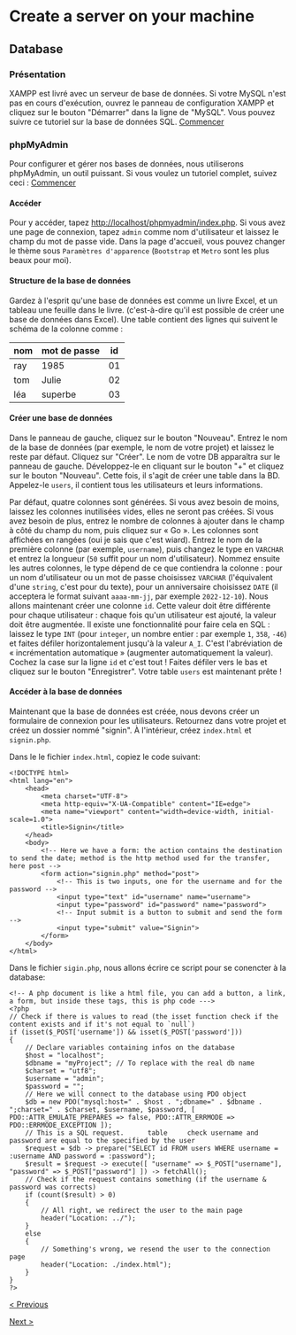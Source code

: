 # Create a server on your machine
## Database
### Présentation
XAMPP est livré avec un serveur de base de données. Si votre MySQL n'est pas en cours d'exécution, ouvrez le panneau de configuration XAMPP et cliquez sur le bouton "Démarrer" dans la ligne de "MySQL". Vous pouvez suivre ce tutoriel sur la base de données SQL. [Commencer](../sql/Get%20started/)

### phpMyAdmin
Pour configurer et gérer nos bases de données, nous utiliserons phpMyAdmin, un outil puissant. Si vous voulez un tutoriel complet, suivez ceci : [Commencer](../sql/phpMyAdmin/Get%20started/)

#### Accéder
Pour y accéder, tapez [http://localhost/phpmyadmin/index.php](http://localhost/phpmyadmin/index.php). Si vous avez une page de connexion, tapez `admin` comme nom d'utilisateur et laissez le champ du mot de passe vide. Dans la page d'accueil, vous pouvez changer le thème sous `Paramètres d'apparence` (`Bootstrap` et `Metro` sont les plus beaux pour moi).

#### Structure de la base de données
Gardez à l'esprit qu'une base de données est comme un livre Excel, et un tableau une feuille dans le livre. (c'est-à-dire qu'il est possible de créer une base de données dans Excel). Une table contient des lignes qui suivent le schéma de la colonne comme :

| nom | mot de passe | id |
|-----|--------------|----|
| ray | 1985         | 01 |
| tom | Julie        | 02 |
| léa | superbe      | 03 |

#### Créer une base de données
Dans le panneau de gauche, cliquez sur le bouton "Nouveau". Entrez le nom de la base de données (par exemple, le nom de votre projet) et laissez le reste par défaut. Cliquez sur "Créer". Le nom de votre DB apparaîtra sur le panneau de gauche. Développez-le en cliquant sur le bouton "+" et cliquez sur le bouton "Nouveau". Cette fois, il s'agit de créer une table dans la BD. Appelez-le `users`, il contient tous les utilisateurs et leurs informations.

Par défaut, quatre colonnes sont générées. Si vous avez besoin de moins, laissez les colonnes inutilisées vides, elles ne seront pas créées. Si vous avez besoin de plus, entrez le nombre de colonnes à ajouter dans le champ à côté du champ du nom, puis cliquez sur « Go ». Les colonnes sont affichées en rangées (oui je sais que c'est wiard). Entrez le nom de la première colonne (par exemple, `username`), puis changez le type en `VARCHAR` et entrez la longueur (`50` suffit pour un nom d'utilisateur). Nommez ensuite les autres colonnes, le type dépend de ce que contiendra la colonne : pour un nom d'utilisateur ou un mot de passe choisissez `VARCHAR` (l'équivalent d'une `string`, c'est pour du texte), pour un anniversaire choisissez `DATE` (il acceptera le format suivant `aaaa-mm-jj`, par exemple `2022-12-10`). Nous allons maintenant créer une colonne `id`. Cette valeur doit être différente pour chaque utilisateur : chaque fois qu'un utilisateur est ajouté, la valeur doit être augmentée. Il existe une fonctionnalité pour faire cela en SQL : laissez le type `INT` (pour `integer`, un nombre entier : par exemple `1`, `358`, `-46`) et faites défiler horizontalement jusqu'à la valeur `A_I`. C'est l'abréviation de « incrémentation automatique » (augmenter automatiquement la valeur). Cochez la case sur la ligne `id` et c'est tout ! Faites défiler vers le bas et cliquez sur le bouton "Enregistrer". Votre table `users` est maintenant prête !

#### Accéder à la base de données
Maintenant que la base de données est créée, nous devons créer un formulaire de connexion pour les utilisateurs. Retournez dans votre projet et créez un dossier nommé "signin". À l'intérieur, créez `index.html` et `signin.php`.

Dans le le fichier `index.html`, copiez le code suivant:
```
<!DOCTYPE html>
<html lang="en">
    <head>
        <meta charset="UTF-8">
        <meta http-equiv="X-UA-Compatible" content="IE=edge">
        <meta name="viewport" content="width=device-width, initial-scale=1.0">
        <title>Signin</title>
    </head>
    <body>
        <!-- Here we have a form: the action contains the destination to send the date; method is the http method used for the transfer, here post -->
        <form action="signin.php" method="post">
            <!-- This is two inputs, one for the username and for the password -->
            <input type="text" id="username" name="username">
            <input type="password" id="password" name="password">
            <!-- Input submit is a button to submit and send the form -->
            <input type="submit" value="Signin">
        </form>
    </body>
</html>
```

Dans le fichier `sigin.php`, nous allons écrire ce script pour se conencter à la database:
```
<!-- A php document is like a html file, you can add a button, a link, a form, but inside these tags, this is php code --->
<?php
// Check if there is values to read (the isset function check if the content exists and if it's not equal to `null`)
if (isset($_POST['username']) && isset($_POST['password']))
{
    // Declare variables containing infos on the database
    $host = "localhost";
    $dbname = "myProject"; // To replace with the real db name
    $charset = "utf8";
    $username = "admin";
    $password = "";
    // Here we will connect to the database using PDO object
    $db = new PDO("mysql:host=" . $host . ";dbname=" . $dbname . ";charset=" . $charset, $username, $password, [ PDO::ATTR_EMULATE_PREPARES => false, PDO::ATTR_ERRMODE => PDO::ERRMODE_EXCEPTION ]);
    // This is a SQL request.      table     check username and password are equal to the specified by the user
    $request = $db -> prepare("SELECT id FROM users WHERE username = :username AND password = :password");
    $result = $request -> execute([ "username" => $_POST["username"], "password" => $_POST["password"] ]) -> fetchAll();
    // Check if the request contains something (if the username & password was corrects)
    if (count($result) > 0)
    {
        // All right, we redirect the user to the main page
        header("Location: ../");
    }
    else
    {
        // Something's wrong, we resend the user to the connection page
        header("Location: ./index.html");
    }
}
?>
```

[< Previous](./3.Configuration.md)

[Next >](about:blank)
